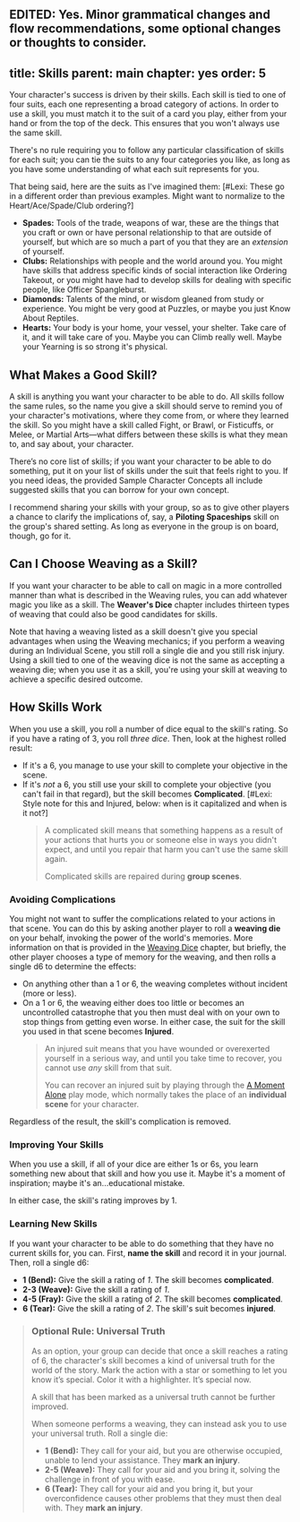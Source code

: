 EDITED: Yes. Minor grammatical changes and flow recommendations, some optional changes or thoughts to consider.
---
title: Skills
parent: main
chapter: yes
order: 5
---

Your character's success is driven by their skills. Each skill is tied to one of four suits, each one representing a broad category of actions. In order to use a skill, you must match it to the suit of a card you play, either from your hand or from the top of the deck. This ensures that you won't always use the same skill.

There's no rule requiring you to follow any particular classification of skills for each suit; you can tie the suits to any four categories you like, as long as you have some understanding of what each suit represents for you.

That being said, here are the suits as I've imagined them: [#Lexi: These go in a different order than previous examples. Might want to normalize to the Heart/Ace/Spade/Club ordering?]

- **Spades:** Tools of the trade, weapons of war, these are the things that you craft or own or have personal relationship to that are outside of yourself, but which are so much a part of you that they are an *extension* of yourself.
- **Clubs:** Relationships with people and the world around you. You might have skills that address specific kinds of social interaction like Ordering Takeout, or you might have had to develop skills for dealing with specific people, like Officer Spangleburst.
- **Diamonds:** Talents of the mind, or wisdom gleaned from study or experience. You might be very good at Puzzles, or maybe you just Know About Reptiles.
- **Hearts:** Your body is your home, your vessel, your shelter. Take care of it, and it will take care of you. Maybe you can Climb really well. Maybe your Yearning is so strong it's physical.

## What Makes a Good Skill?
A skill is anything you want your character to be able to do. All skills follow the same rules, so the name you give a skill should serve to remind you of your character's motivations, where they come from, or where they learned the skill. So you might have a skill called Fight, or Brawl, or Fisticuffs, or Melee, or Martial Arts—what differs between these skills is what they mean to, and say about, your character.

There’s no core list of skills; if you want your character to be able to do something, put it on your list of skills under the suit that feels right to you. If you need ideas, the provided Sample Character Concepts all include suggested skills that you can borrow for your own concept.

I recommend sharing your skills with your group, so as to give other players a chance to clarify the implications of, say, a **Piloting Spaceships** skill on the group's shared setting. As long as everyone in the group is on board, though, go for it.

## Can I Choose Weaving as a Skill?
If you want your character to be able to call on magic in a more controlled manner than what is described in the Weaving rules, you can add whatever magic you like as a skill. The **Weaver's Dice** chapter includes thirteen types of weaving that could also be good candidates for skills.

Note that having a weaving listed as a skill doesn't give you special advantages when using the Weaving mechanics; if you perform a weaving during an Individual Scene, you still roll a single die and you still risk injury. Using a skill tied to one of the weaving dice is not the same as accepting a weaving die; when you use it as a skill, you're using your skill at weaving to achieve a specific desired outcome.

## How Skills Work
When you use a skill, you roll a number of dice equal to the skill's rating. So if you have a rating of 3, you roll *three dice*. Then, look at the highest rolled result:
- If it's a 6, you manage to use your skill to complete your objective in the scene.
- If it's *not* a 6, you still use your skill to complete your objective (you can't fail in that regard), but the skill becomes **Complicated**. [#Lexi: Style note for this and Injured, below: when is it capitalized and when is it not?]
    > A complicated skill means that something happens as a result of your actions that hurts you or someone else in ways you didn't expect, and until you repair that harm you can't use the same skill again.
    >
    > Complicated skills are repaired during **group scenes**.

### Avoiding Complications
You might not want to suffer the complications related to your actions in that scene. You can do this by asking another player to roll a **weaving die** on your behalf, invoking the power of the world's memories. More information on that is provided in the [Weaving Dice](/dice/) chapter, but briefly, the other player chooses a type of memory for the weaving, and then rolls a single d6 to determine the effects:
- On anything other than a 1 or 6, the weaving completes without incident (more or less).
- On a 1 or 6, the weaving either does too little or becomes an uncontrolled catastrophe that you then must deal with on your own to stop things from getting even worse. In either case, the suit for the skill you used in that scene becomes **Injured**.
    > An injured suit means that you have wounded or overexerted yourself in a serious way, and until you take time to recover, you cannot use *any* skill from that suit.
    > 
    > You can recover an injured suit by playing through the [A Moment Alone](/play-modes/alone/) play mode, which normally takes the place of an **individual scene** for your character.

Regardless of the result, the skill's complication is removed.

### Improving Your Skills
When you use a skill, if all of your dice are either 1s or 6s, you learn something new about that skill and how you use it. Maybe it's a moment of inspiration; maybe it's an...educational mistake.

In either case, the skill's rating improves by 1.

### Learning New Skills
If you want your character to be able to do something that they have no current skills for, you can. First, **name the skill** and record it in your journal. Then, roll a single d6:

- **1 (Bend):** Give the skill a rating of *1*. The skill becomes **complicated**.
- **2-3 (Weave):** Give the skill a rating of *1*.
- **4-5 (Fray):** Give the skill a rating of *2*. The skill becomes **complicated**.
- **6 (Tear):** Give the skill a rating of *2*. The skill's suit becomes **injured**.

> ### Optional Rule: Universal Truth
> As an option, your group can decide that once a skill reaches a rating of 6, the character's skill becomes a kind of universal truth for the world of the story. Mark the action with a star or something to let you know it’s special. Color it with a highlighter. It’s special now.
>
> A skill that has been marked as a universal truth cannot be further improved.
>
> When someone performs a weaving, they can instead ask you to use your universal truth. Roll a single die:
> - **1 (Bend):** They call for your aid, but you are otherwise occupied, unable to lend your assistance. They **mark an injury**.
> - **2-5 (Weave):** They call for your aid and you bring it, solving the challenge in front of you with ease.
> - **6 (Tear):** They call for your aid and you bring it, but your overconfidence causes other problems that they must then deal with. They **mark an injury**.

